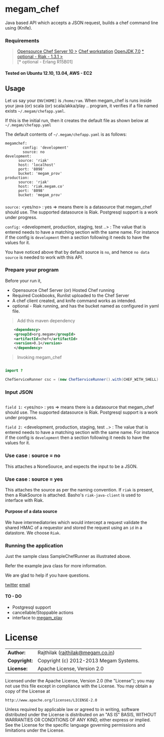 megam_chef
==========

Java based API which accepts a JSON request, builds a chef command line using (Knife).

### Requirements

> [Opensource Chef Server 10 >](http://docs.opscode.com/chef_overview_server_open_source.html)
> [Chef workstation](http://docs.opscode.com/install_workstation.html)
> [OpenJDK 7.0](http://openjdk.java.net/install/index.html)
> [* optional - Riak - 1.3.1 >](http://docs.basho.com/riak/latest/tutorials/installation/Installing-on-Debian-and-Ubuntu/)  
> [* optional - Erlang R15B01]

#### Tested on Ubuntu 12.10, 13.04, AWS - EC2

## Usage

Let us say your `ENV[HOME]` is `/home/ram`. When megam_chef is runs inside your java (or) scala (or) scala/akka/play .. program, 
it verifies if a file named exists `~/.megam/chefapp.yaml`.

If this is the initial run, then it creates the default file as shown below at `~/.megam/chefapp.yaml` 

The default contents of `~/.megam/chefapp.yaml` is as follows:

```
megamchef: 
        config: 'development'
        source: no
development: 
      source: 'riak'
      host: 'localhost'
      port: '8098'
      bucket: 'megam_prov'
production: 
      source: 'riak'
      host: 'riak.megam.co'
      port: '8098'
      bucket: 'megam_prov'      
```
###

`source:` <yes/no> : yes => means there is a datasource that megam_chef should use. The supported datasource is Riak.
Postgresql support is a work under progress.

`config:` <development, production, staging, test ..> : The value that is entered needs to have a matching section with the 
same name. For instance if the config is `development` then a section following it needs to have the values for it.

You have noticed above that by default source is `no`, and hence `no data source` is needed to work with this API. 

### Prepare your program

Before your run it,

* Opensource Chef Server (or) Hosted Chef running
* Required Cookbooks, Runlist uploaded to the Chef Server
* A chef client created, and knife command works as intended.
* optional - Riak running, and has the bucket named as configured in yaml file.


> Add this maven dependency

```xml
	<dependency>
	<groupId>org.megam</groupId>
	<artifactId>chef</artifactId>
	<version>0.1</version>
	</dependency>
```

> Invoking megam_chef

```java

import ?

ChefServiceRunner csc = (new ChefServiceRunner().with(CHEF_WITH_SHELL).input(__);

```
### Input JSON

```json

```

`field 1:` <yes/no> : yes => means there is a datasource that megam_chef should use. The supported datasource is Riak.
Postgresql support is a work under progress.

`field 2:` <development, production, staging, test ..> : The value that is entered needs to have a matching section with the 
same name. For instance if the config is `development` then a section following it needs to have the values for it.



### Use case : source = no

This attaches a NoneSource, and expects the input to be a JSON.


### Use case : source = yes

This attaches the source as per the naming convention. If `riak` is present, then a RiakSource is attached.
Basho's `riak-java-client` is used to interface with Riak.

#### Purpose of a data source

We have intermediatories which would intercept a request validate the shared HMAC of a requestor and stored the 
request using an `id` in a datastore. We choose `Riak`. 

   
### Running the application

Just the sample class SampleChefRunner as illustrated above.
 
Refer the example java class for more information. 

We are glad to help if you have questions.

[twitter](http://twitter.com/indykish) [email](rajthilak@megam.co.in)

#### TO - DO

* Postgresql support
* cancellable/Stoppable actions
* interface to [megam_play](https://github.com/indykish/megam_play) 
	
# License


|                      |                                          |
|:---------------------|:-----------------------------------------|
| **Author:**          | Rajthilak (<rajthilak@megam.co.in>)
| **Copyright:**       | Copyright (c) 2012-2013 Megam Systems.
| **License:**         | Apache License, Version 2.0

Licensed under the Apache License, Version 2.0 (the "License");
you may not use this file except in compliance with the License.
You may obtain a copy of the License at

    http://www.apache.org/licenses/LICENSE-2.0

Unless required by applicable law or agreed to in writing, software
distributed under the License is distributed on an "AS IS" BASIS,
WITHOUT WARRANTIES OR CONDITIONS OF ANY KIND, either express or implied.
See the License for the specific language governing permissions and
limitations under the License.

